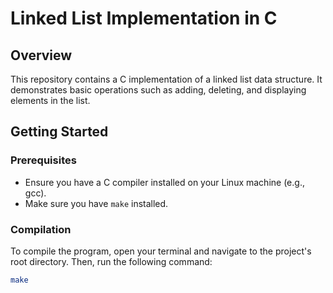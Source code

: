 # Linked List Implementation in C

## Overview

This repository contains a C implementation of a linked list data structure. It demonstrates basic operations such as adding, deleting, and displaying elements in the list.

## Getting Started

### Prerequisites

- Ensure you have a C compiler installed on your Linux machine (e.g., gcc).
- Make sure you have `make` installed.

### Compilation

To compile the program, open your terminal and navigate to the project's root directory. Then, run the following command:
```bash
make

